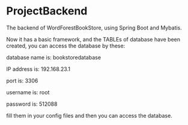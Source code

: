 # ProjectBackend
The backend of WordForestBookStore, using Spring Boot and Mybatis.

Now it has a basic framework, and the TABLEs of database have been created, you can access the database by these:



database name is: bookstoredatabase

IP address is: 192.168.23.1

port is: 3306

username is: root

password is: 512088



fill them in your config files and then you can access the database.